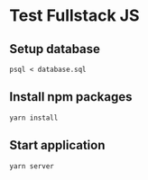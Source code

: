 # Test Fullstack JS

## Setup database

    psql < database.sql

## Install npm packages

    yarn install

## Start application

    yarn server
